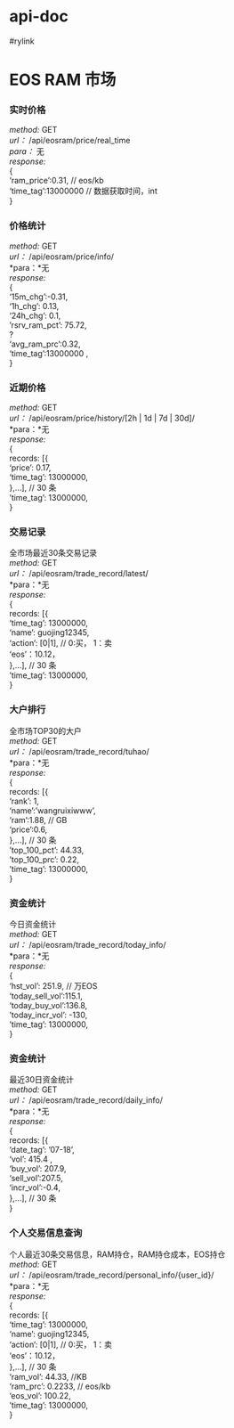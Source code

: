 # api-doc   
#rylink   
# EOS RAM 市场   
   
### 实时价格   
*method:*  GET   
*url：*	/api/eosram/price/real_time   
*para：* 无   
*response:*   
{   
‘ram_price’:0.31,  //	eos/kb   
‘time_tag’:13000000 	//	数据获取时间，int   
}   
   
   
### 价格统计   
*method:*  GET   
*url：*	/api/eosram/price/info/   
*para：*无   
*response:*   
{   
‘15m_chg’:-0.31,     
‘1h_chg’: 0.13,   
‘24h_chg’: 0.1,   
’rsrv_ram_pct’: 75.72,   
?   
‘avg_ram_prc’:0.32,   
‘time_tag’:13000000 ,   
}   
   
   
### 近期价格   
*method:*  GET   
*url：*	/api/eosram/price/history/[2h | 1d | 7d | 30d]/   
*para：*无   
*response:*   
{   
records: [{   
	‘price’: 0.17,   
	‘time_tag’: 13000000,   
},…], // 30 条   
’time_tag’:	13000000,   
}   
   
   
### 交易记录   
全市场最近30条交易记录   
*method:*  GET   
*url：*	/api/eosram/trade_record/latest/   
*para：*无   
*response:*   
{   
records: [{   
	‘time_tag’: 13000000,   
	‘name’: guojing12345,   
	‘action’: [0|1],		// 0:买， 1：卖   
	‘eos’：10.12，   
},…], // 30 条   
’time_tag’:	13000000,   
}   
   
   
### 大户排行   
全市场TOP30的大户   
*method:*  GET   
*url：*	/api/eosram/trade_record/tuhao/   
*para：*无   
*response:*   
{   
records: [{   
	‘rank’: 1,   
	‘name’:’wangruixiwww’,   
	‘ram’:1.88,	// GB   
	‘price’:0.6,   
},…], // 30 条   
’top_100_pct’:	44.33,   
’top_100_prc’: 	0.22,   
’time_tag’:	13000000,   
}   
   
### 资金统计   
今日资金统计   
*method:*  GET   
*url：*	/api/eosram/trade_record/today_info/   
*para：*无   
*response:*   
{   
‘hst_vol’: 251.9,	 //	万EOS   
‘today_sell_vol’:115.1,   
‘today_buy_vol’:136.8,   
’today_incr_vol’: -130,   
’time_tag’:	13000000,   
}   
   
### 资金统计   
最近30日资金统计   
*method:*  GET   
*url：*	/api/eosram/trade_record/daily_info/   
*para：*无   
*response:*   
{   
records: [{   
	‘date_tag’: ’07-18’,   
	‘vol’: 415.4 ,     
	‘buy_vol’: 207.9,   
	‘sell_vol’:207.5,   
	‘incr_vol’:-0.4,   
},…], // 30 条   
}   
   
   
### 个人交易信息查询   
个人最近30条交易信息，RAM持仓，RAM持仓成本，EOS持仓   
*method:*  GET   
*url：*	/api/eosram/trade_record/personal_info/{user_id}/   
*para：*无   
*response:*   
{   
records: [{   
	‘time_tag’: 13000000,   
	‘name’: guojing12345,   
	‘action’: [0|1],		// 0:买， 1：卖   
	‘eos’：10.12，   
},…], // 30 条   
‘ram_vol’:	44.33, 	//KB   
‘ram_prc’:	0.2233,	// eos/kb   
‘eos_vol’: 	100.22,   
’time_tag’:	13000000,   
}   
